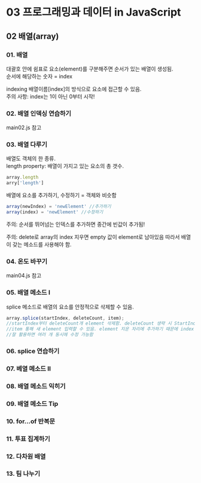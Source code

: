 # 03 프로그래밍과 데이터 in JavaScript   

## 02 배열(array)

### 01. 배열
대괄호 안에 쉼표로 요소(element)를 구분해주면 순서가 있는 배열이 생성됨.   
순서에 해당하는 숫자 = index   

indexing
배열이름[index]의 방식으로 요소에 접근할 수 있음.   
주의 사항: index는 1이 아닌 0부터 시작!

### 02. 배열 인덱싱 연습하기
main02.js 참고

### 03. 배열 다루기
배열도 객체의 한 종류.   
length property: 배열이 가지고 있는 요소의 총 갯수.
```JavaScript
array.length
arry['length']
```

배열에 요소를 추가하기, 수정하기 = 객체와 비슷함   
```JavaScript
array(newIndex) = 'newElement' //추가하기
array(index) = 'newElement' //수정하기
```
주의: 순서를 뛰어넘는 인덱스를 추가하면 중간에 빈값이 추가됨!

주의: delete로 array의 index 지우면 empty 값이 element로 남아있음
따라서 배열이 갖는 메소드를 사용해야 함.

### 04. 온도 바꾸기
main04.js 참고

### 05. 배열 메소드 I
splice 메소드로 배열의 요소를 안정적으로 삭제할 수 있음.
```JavaScript
array.splice(startIndex, deleteCount, item);
//startIndex부터 deleteCount개 element 삭제함. deleteCount 생략 시 StartIndex부터 이후 모든 element 삭제.
//item 통해 새 element 입력할 수 있음. element 지운 자리에 추가하기 때문에 index 밀릴 수 있음.
//잘 활용하면 여러 개 동시에 수정 가능함
```

### 06. splice 연습하기


### 07. 베열 메소드 II


### 08. 배열 메소드 익히기


### 09. 배열 메소드 Tip


### 10. for...of 반복문


### 11. 투표 집계하기


### 12. 다차원 배열


### 13. 팀 나누기


